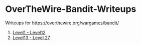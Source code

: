 # OverTheWire-Bandit-Writeups
Writeups for https://overthewire.org/wargames/bandit/

1. [ Level1 - Level12 ](https://github.com/Th3Mast3rM1nd/OverTheWire-Bandit-Writeups/blob/main/level1-level12.md)
2. [ Level13 - Level 27 ](https://github.com/Th3Mast3rM1nd/OverTheWire-Bandit-Writeups/blob/main/Level13-Level27.md)



